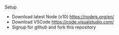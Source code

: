 Setup

- Download latest Node (v10) https://nodejs.org/en/
- Download VSCode https://code.visualstudio.com/
- Signup for github and fork this repository
